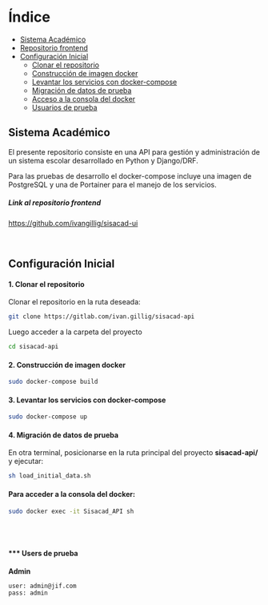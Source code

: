 # Índice

- [Sistema Académico](#sistema-académico)
- [Repositorio frontend](#link-al-repositorio-frontend)
- [Configuración Inicial](#configuración-inicial)
  - [Clonar el repositorio](#1-clonar-el-repositorio)
  - [Construcción de imagen docker](#2-construcción-de-imagen-docker)
  - [Levantar los servicios con docker-compose](#3-levantar-los-servicios-con-docker-compose)
  - [Migración de datos de prueba](#4-migración-de-datos-de-prueba)
  - [Acceso a la consola del docker](#para-acceder-a-la-consola-del-docker)
  - [Usuarios de prueba](#-users-de-prueba)

## Sistema Académico

El presente repositorio consiste en una API para gestión y administración de un sistema escolar desarrollado en Python y Django/DRF.

Para las pruebas de desarrollo el docker-compose incluye una imagen de PostgreSQL y una de Portainer para el manejo de los servicios.

##### Link al repositorio frontend
https://github.com/ivangillig/sisacad-ui

<br>

## Configuración Inicial

#### 1. Clonar el repositorio
Clonar el repositorio en la ruta deseada:
```sh
git clone https://gitlab.com/ivan.gillig/sisacad-api
```
Luego acceder a la carpeta del proyecto 
```sh
cd sisacad-api
```

#### 2. Construcción de imagen docker
```sh
sudo docker-compose build
```
#### 3. Levantar los servicios con docker-compose
```sh
sudo docker-compose up
```
#### 4. Migración de datos de prueba
En otra terminal, posicionarse en la ruta principal del proyecto **sisacad-api/** y ejecutar:
```sh
sh load_initial_data.sh
```
#### Para acceder a la consola del docker:
```sh
sudo docker exec -it Sisacad_API sh
```
<br>
<br>

#### \*** Users de prueba
**Admin**
```sh
user: admin@jif.com
pass: admin
```


